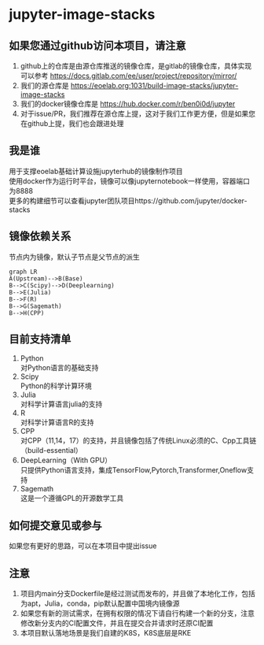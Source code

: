 # jupyter-image-stacks

## 如果您通过github访问本项目，请注意
1. github上的仓库是由源仓库推送的镜像仓库，是gitlab的镜像仓库，具体实现可以参考 https://docs.gitlab.com/ee/user/project/repository/mirror/  
2. 我们的源仓库是 https://eoelab.org:1031/build-image-stacks/jupyter-image-stacks  
3. 我们的docker镜像仓库是 https://hub.docker.com/r/ben0i0d/jupyter   
4. 对于issue/PR，我们推荐在源仓库上提，这对于我们工作更方便，但是如果您在github上提，我们也会跟进处理  
## 我是谁
用于支撑eoelab基础计算设施jupyterhub的镜像制作项目  
使用docker作为运行时平台，镜像可以像jupyternotebook一样使用，容器端口为8888  
更多的构建细节可以查看jupyter团队项目https://github.com/jupyter/docker-stacks  
## 镜像依赖关系
节点内为镜像，默认子节点是父节点的派生  
```mermaid
graph LR
A(Upstream)-->B(Base)
B-->C(Scipy)-->D(Deeplearning)	
B-->E(Julia)
B-->F(R)
B-->G(Sagemath)
B-->H(CPP)
```  
## 目前支持清单
1. Python  
对Python语言的基础支持  
2. Scipy  
Python的科学计算环境  
3. Julia  
对科学计算语言julia的支持    
4. R  
对科学计算语言R的支持    
5. CPP  
对CPP（11,14，17）的支持，并且镜像包括了传统Linux必须的C、Cpp工具链（build-essential）
6. DeepLearning（With GPU）  
只提供Python语言支持，集成TensorFlow,Pytorch,Transformer,Oneflow支持  
7. Sagemath  
这是一个遵循GPL的开源数学工具  
## 如何提交意见或参与
如果您有更好的思路，可以在本项目中提出issue  
## 注意
1. 项目内main分支Dockerfile是经过测试而发布的，并且做了本地化工作，包括为apt，Julia，conda，pip默认配置中国境内镜像源  
2. 如果您有新的测试需求，在拥有权限的情况下请自行构建一个新的分支，注意修改新分支内的CI配置文件，并且在提交合并请求时还原CI配置
3. 本项目默认落地场景是我们自建的K8S，K8S底层是RKE
